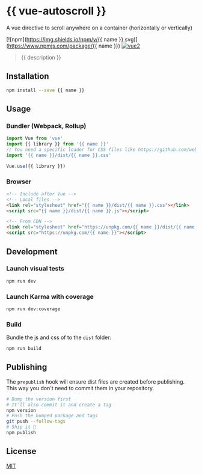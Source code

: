 # {{ vue-autoscroll }}
A vue directive to scroll anywhere on a container (horizontally or vertically)

[![npm](https://img.shields.io/npm/v/{{ name }}.svg)](https://www.npmjs.com/package/{{ name }}) [![vue2](https://img.shields.io/badge/vue-2.x-brightgreen.svg)](https://vuejs.org/)

> {{ description }}

## Installation

```bash
npm install --save {{ name }}
```

## Usage

### Bundler (Webpack, Rollup)

```js
import Vue from 'vue'
import {{ library }} from '{{ name }}'
// You need a specific loader for CSS files like https://github.com/webpack/css-loader
import '{{ name }}/dist/{{ name }}.css'

Vue.use({{ library }})
```

### Browser

```html
<!-- Include after Vue -->
<!-- Local files -->
<link rel="stylesheet" href="{{ name }}/dist/{{ name }}.css"></link>
<script src="{{ name }}/dist/{{ name }}.js"></script>

<!-- From CDN -->
<link rel="stylesheet" href="https://unpkg.com/{{ name }}/dist/{{ name }}.css"></link>
<script src="https://unpkg.com/{{ name }}"></script>
```

## Development

### Launch visual tests

```bash
npm run dev
```

### Launch Karma with coverage

```bash
npm run dev:coverage
```

### Build

Bundle the js and css of to the `dist` folder:

```bash
npm run build
```


## Publishing

The `prepublish` hook will ensure dist files are created before publishing. This
way you don't need to commit them in your repository.

```bash
# Bump the version first
# It'll also commit it and create a tag
npm version
# Push the bumped package and tags
git push --follow-tags
# Ship it 🚀
npm publish
```

## License

[MIT](http://opensource.org/licenses/MIT)

